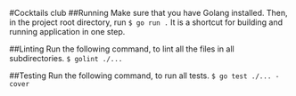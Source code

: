 #Cocktails club
##Running
Make sure that you have Golang installed. Then, in the project root directory, run
``$ go run .``
It is a shortcut for building and running application in one step. 

##Linting
Run the following command, to lint all the files in all subdirectories.
``$ golint ./...``

##Testing
Run the following command, to run all tests.
``$ go test ./... -cover ``